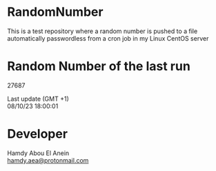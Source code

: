 # RandomNumber    
This is a test repository where a random number is pushed to a file automatically passwordless from a cron job in my Linux CentOS server    
# Random Number of the last run   
27687
      
Last update (GMT +1)    
08/10/23 18:00:01
# Developer    
Hamdy Abou El Anein   
hamdy.aea@protonmail.com
